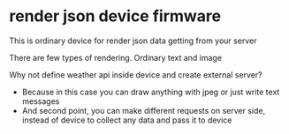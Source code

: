 # render json device firmware

This is ordinary device for render json data getting from your server

There are few types of rendering. Ordinary text and image

Why not define weather api inside device and create external server?
- Because in this case you can draw anything with jpeg or just write text messages
- And second point, you can make different requests on server side, instead of device to collect any data and pass it to device

